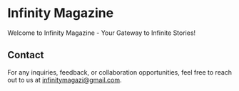 # Infinity Magazine

Welcome to Infinity Magazine - Your Gateway to Infinite Stories!

## Contact

For any inquiries, feedback, or collaboration opportunities, feel free to reach out to us at infinitymagazi@gmail.com.


